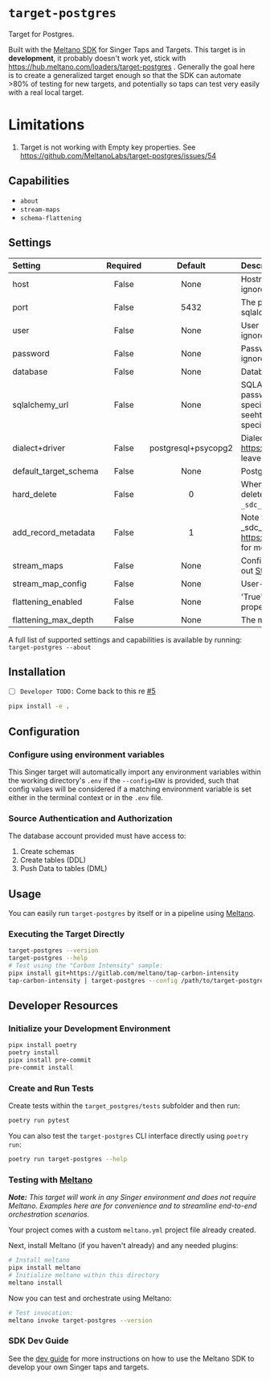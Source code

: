 # `target-postgres`

Target for Postgres.

Built with the [Meltano SDK](https://sdk.meltano.com) for Singer Taps and Targets. This target is in **development**, it probably doesn't work yet, stick with https://hub.meltano.com/loaders/target-postgres . Generally the goal here is to create a generalized target enough so that the SDK can automate >80% of testing for new targets, and potentially so taps can test very easily with a real local target.

# Limitations
1. Target is not working with Empty key properties. See https://github.com/MeltanoLabs/target-postgres/issues/54

## Capabilities

* `about`
* `stream-maps`
* `schema-flattening`

## Settings
| Setting               | Required |       Default       | Description                                                                                                                                                                                                                                                            |
| :-------------------- | :------: | :-----------------: | :--------------------------------------------------------------------------------------------------------------------------------------------------------------------------------------------------------------------------------------------------------------------- |
| host                  |  False   |        None         | Hostname for postgres instance. Note if sqlalchemy_url is set this will be ignored.                                                                                                                                                                                    |
| port                  |  False   |        5432         | The port on which postgres is awaiting connection. Note if sqlalchemy_url is set this will be ignored.                                                                                                                                                                 |
| user                  |  False   |        None         | User name used to authenticate. Note if sqlalchemy_url is set this will be ignored.                                                                                                                                                                                    |
| password              |  False   |        None         | Password used to authenticate. Note if sqlalchemy_url is set this will be ignored.                                                                                                                                                                                     |
| database              |  False   |        None         | Database name. Note if sqlalchemy_url is set this will be ignored.                                                                                                                                                                                                     |
| sqlalchemy_url        |  False   |        None         | SQLAlchemy connection string. This will override using host, user, password, port,dialect. Note that you must esacpe password specialcharacters properly seehttps://docs.sqlalchemy.org/en/20/core/engines.html#escaping-special-characters-such-as-signs-in-passwords |
| dialect+driver        |  False   | postgresql+psycopg2 | Dialect+driver see https://docs.sqlalchemy.org/en/20/core/engines.html. Generally just leave this alone. Note if sqlalchemy_url is set this will be ignored.                                                                                                           |
| default_target_schema |  False   |        None         | Postgres schema to send data to, example: tap-clickup                                                                                                                                                                                                                  |
| hard_delete           |  False   |          0          | When activate version is sent from a tap this specefies if we should delete the records that don't match, or mark them with a date in the `_sdc_deleted_at` column.                                                                                                    |
| add_record_metadata   |  False   |          1          | Note that this must be enabled for activate_version to work!This adds _sdc_extracted_at, _sdc_batched_at, and more to every table. See https://sdk.meltano.com/en/latest/implementation/record_metadata.html for more information.                                     |
| stream_maps           |  False   |        None         | Config object for stream maps capability. For more information check out [Stream Maps](https://sdk.meltano.com/en/latest/stream_maps.html).                                                                                                                            |
| stream_map_config     |  False   |        None         | User-defined config values to be used within map expressions.                                                                                                                                                                                                          |
| flattening_enabled    |  False   |        None         | 'True' to enable schema flattening and automatically expand nested properties.                                                                                                                                                                                         |
| flattening_max_depth  |  False   |        None         | The max depth to flatten schemas.                                                                                                                                                                                                                                      |

A full list of supported settings and capabilities is available by running: `target-postgres --about`

## Installation

- [ ] `Developer TODO:` Come back to this re [#5](https://github.com/MeltanoLabs/target-postgres/issues/5)

```bash
pipx install -e .
```

## Configuration

### Configure using environment variables

This Singer target will automatically import any environment variables within the working directory's
`.env` if the `--config=ENV` is provided, such that config values will be considered if a matching
environment variable is set either in the terminal context or in the `.env` file.

### Source Authentication and Authorization

The database account provided must have access to:
1. Create schemas
1. Create tables (DDL)
1. Push Data to tables (DML)

## Usage

You can easily run `target-postgres` by itself or in a pipeline using [Meltano](https://meltano.com/).

### Executing the Target Directly

```bash
target-postgres --version
target-postgres --help
# Test using the "Carbon Intensity" sample:
pipx install git+https://gitlab.com/meltano/tap-carbon-intensity
tap-carbon-intensity | target-postgres --config /path/to/target-postgres-config.json
```

## Developer Resources

### Initialize your Development Environment

```bash
pipx install poetry
poetry install
pipx install pre-commit
pre-commit install
```

### Create and Run Tests

Create tests within the `target_postgres/tests` subfolder and
  then run:

```bash
poetry run pytest
```

You can also test the `target-postgres` CLI interface directly using `poetry run`:

```bash
poetry run target-postgres --help
```

### Testing with [Meltano](https://meltano.com/)

_**Note:** This target will work in any Singer environment and does not require Meltano.
Examples here are for convenience and to streamline end-to-end orchestration scenarios._

Your project comes with a custom `meltano.yml` project file already created.

Next, install Meltano (if you haven't already) and any needed plugins:

```bash
# Install meltano
pipx install meltano
# Initialize meltano within this directory
meltano install
```

Now you can test and orchestrate using Meltano:

```bash
# Test invocation:
meltano invoke target-postgres --version
```

### SDK Dev Guide

See the [dev guide](https://sdk.meltano.com/en/latest/dev_guide.html) for more instructions on how to use the Meltano SDK to
develop your own Singer taps and targets.
